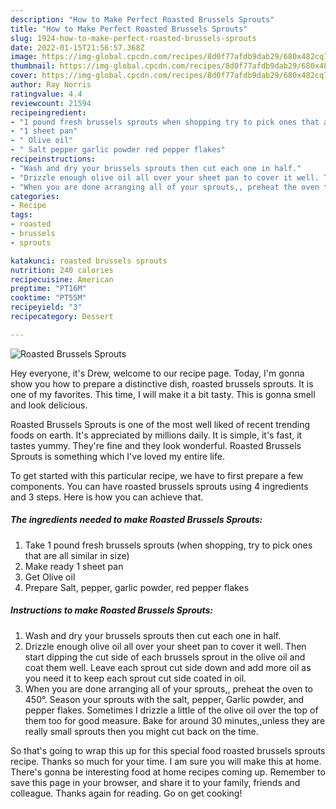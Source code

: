 ```yaml
---
description: "How to Make Perfect Roasted Brussels Sprouts"
title: "How to Make Perfect Roasted Brussels Sprouts"
slug: 1924-how-to-make-perfect-roasted-brussels-sprouts
date: 2022-01-15T21:56:57.368Z
image: https://img-global.cpcdn.com/recipes/8d0f77afdb9dab29/680x482cq70/roasted-brussels-sprouts-recipe-main-photo.jpg
thumbnail: https://img-global.cpcdn.com/recipes/8d0f77afdb9dab29/680x482cq70/roasted-brussels-sprouts-recipe-main-photo.jpg
cover: https://img-global.cpcdn.com/recipes/8d0f77afdb9dab29/680x482cq70/roasted-brussels-sprouts-recipe-main-photo.jpg
author: Ray Norris
ratingvalue: 4.4
reviewcount: 21594
recipeingredient:
- "1 pound fresh brussels sprouts when shopping try to pick ones that are all similar in size"
- "1 sheet pan"
- " Olive oil"
- " Salt pepper garlic powder red pepper flakes"
recipeinstructions:
- "Wash and dry your brussels sprouts then cut each one in half."
- "Drizzle enough olive oil all over your sheet pan to cover it well. Then start dipping the cut side of each brussels sprout in the olive oil and coat them well. Leave each sprout cut side down and add more oil as you need it to keep each sprout cut side coated in oil."
- "When you are done arranging all of your sprouts,, preheat the oven to 450°. Season your sprouts with the salt, pepper, Garlic powder, and pepper flakes. Sometimes I drizzle a little of the olive oil over the top of them too for good measure. Bake for around 30 minutes,,unless they are really small sprouts then you might cut back on the time."
categories:
- Recipe
tags:
- roasted
- brussels
- sprouts

katakunci: roasted brussels sprouts 
nutrition: 240 calories
recipecuisine: American
preptime: "PT16M"
cooktime: "PT55M"
recipeyield: "3"
recipecategory: Dessert

---
```



![Roasted Brussels Sprouts](https://img-global.cpcdn.com/recipes/8d0f77afdb9dab29/680x482cq70/roasted-brussels-sprouts-recipe-main-photo.jpg)

Hey everyone, it's Drew, welcome to our recipe page. Today, I'm gonna show you how to prepare a distinctive dish, roasted brussels sprouts. It is one of my favorites. This time, I will make it a bit tasty. This is gonna smell and look delicious.



Roasted Brussels Sprouts is one of the most well liked of recent trending foods on earth. It's appreciated by millions daily. It is simple, it's fast, it tastes yummy. They're fine and they look wonderful. Roasted Brussels Sprouts is something which I've loved my entire life.


To get started with this particular recipe, we have to first prepare a few components. You can have roasted brussels sprouts using 4 ingredients and 3 steps. Here is how you can achieve that.

<!--inarticleads1-->

##### The ingredients needed to make Roasted Brussels Sprouts:

1. Take 1 pound fresh brussels sprouts (when shopping, try to pick ones that are all similar in size)
1. Make ready 1 sheet pan
1. Get  Olive oil
1. Prepare  Salt, pepper, garlic powder, red pepper flakes




<!--inarticleads2-->

##### Instructions to make Roasted Brussels Sprouts:

1. Wash and dry your brussels sprouts then cut each one in half.
1. Drizzle enough olive oil all over your sheet pan to cover it well. Then start dipping the cut side of each brussels sprout in the olive oil and coat them well. Leave each sprout cut side down and add more oil as you need it to keep each sprout cut side coated in oil.
1. When you are done arranging all of your sprouts,, preheat the oven to 450°. Season your sprouts with the salt, pepper, Garlic powder, and pepper flakes. Sometimes I drizzle a little of the olive oil over the top of them too for good measure. Bake for around 30 minutes,,unless they are really small sprouts then you might cut back on the time.




So that's going to wrap this up for this special food roasted brussels sprouts recipe. Thanks so much for your time. I am sure you will make this at home. There's gonna be interesting food at home recipes coming up. Remember to save this page in your browser, and share it to your family, friends and colleague. Thanks again for reading. Go on get cooking!
